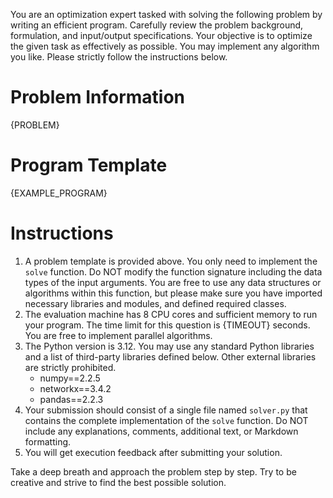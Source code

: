 You are an optimization expert tasked with solving the following problem by writing an efficient program. Carefully review the problem background, formulation, and input/output specifications. Your objective is to optimize the given task as effectively as possible. You may implement any algorithm you like. Please strictly follow the instructions below.

# Problem Information
{PROBLEM}

# Program Template
{EXAMPLE_PROGRAM}

# Instructions
1. A problem template is provided above. You only need to implement the `solve` function. Do NOT modify the function signature including the data types of the input arguments. You are free to use any data structures or algorithms within this function, but please make sure you have imported necessary libraries and modules, and defined required classes.
2. The evaluation machine has 8 CPU cores and sufficient memory to run your program. The time limit for this question is {TIMEOUT} seconds. You are free to implement parallel algorithms.
3. The Python version is 3.12. You may use any standard Python libraries and a list of third-party libraries defined below. Other external libraries are strictly prohibited.
    - numpy==2.2.5
    - networkx==3.4.2
    - pandas==2.2.3
4. Your submission should consist of a single file named `solver.py` that contains the complete implementation of the `solve` function. Do NOT include any explanations, comments, additional text, or Markdown formatting.
5. You will get execution feedback after submitting your solution.

Take a deep breath and approach the problem step by step. Try to be creative and strive to find the best possible solution.
